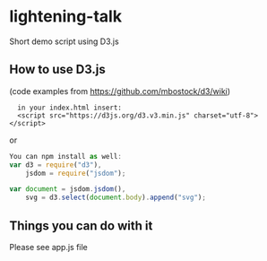 # lightening-talk
Short demo script using D3.js

## How to use D3.js
(code examples from https://github.com/mbostock/d3/wiki)
```
  in your index.html insert:
  <script src="https://d3js.org/d3.v3.min.js" charset="utf-8"></script>
```

or

```javascript
You can npm install as well:
var d3 = require("d3"),
    jsdom = require("jsdom");

var document = jsdom.jsdom(),
    svg = d3.select(document.body).append("svg");

```

## Things you can do with it

Please see app.js file
